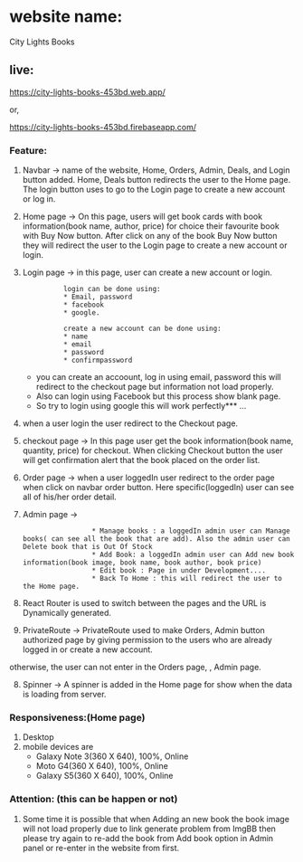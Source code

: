 # website name: 
City Lights Books

## live:
https://city-lights-books-453bd.web.app/

or,

https://city-lights-books-453bd.firebaseapp.com/

### Feature:
1. Navbar -> name of the website, Home, Orders, Admin, Deals, and Login button added. Home, Deals button redirects the user to the Home page.
The login button uses to go to the Login page to create a new account or log in. 

2. Home page -> On this page, users will get book cards with book information(book name, author, price) for choice their favourite book with Buy Now button. After click on any of the book Buy Now button they will redirect the user to the Login page to create a new account or login. 
3. Login page -> in this page, user can create a new account or login.
      
                 login can be done using:
                 * Email, password
                 * facebook
                 * google.
                 
                 create a new account can be done using:
                 * name
                 * email
                 * password
                 * confirmpassword
      * you can create an accoount, log in using email, password this will redirect to the checkout page but information not load properly.
      * Also can login using Facebook but this process show blank page. 
      * So try to login using google this will work perfectly*** ...
                 
4. when a user login the user redirect to the Checkout page.

5. checkout page -> In this page user get the book information(book name, quantity, price) for checkout. When clicking Checkout button the user will get confirmation alert that the book placed on the order list.

6. Order page -> when a user loggedIn user redirect to the order page when click on navbar order button. Here specific(loggedIn) user can see all of his/her order detail. 

7. Admin page -> 

                        * Manage books : a loggedIn admin user can Manage books( can see all the book that are add). Also the admin user can Delete book that is Out Of Stock  
                        * Add Book: a loggedIn admin user can Add new book information(book image, book name, book author, book price)
                        * Edit book : Page in under Development....
                        * Back To Home : this will redirect the user to the Home page.

8. React Router is used to switch between the pages and the URL is Dynamically generated.

9. PrivateRoute -> PrivateRoute used to make Orders, Admin button authorized page by giving permission to the users who are already logged in or create a new account.

otherwise, the user can not enter in the Orders page, , Admin page.

8. Spinner -> A spinner is added in the Home page for show when the data is loading from server.

### Responsiveness:(Home page)
1. Desktop
2. mobile devices are
    * Galaxy Note 3(360 X 640), 100%, Online
    * Moto G4(360 X 640), 100%, Online
    * Galaxy S5(360 X 640), 100%, Online
 
### Attention: (this can be happen or not)
1. Some time it is possible that when Adding an new book the book image will not load properly due to link generate problem from ImgBB then please try again to re-add the book from Add book option in Admin panel or re-enter in the website from first.
